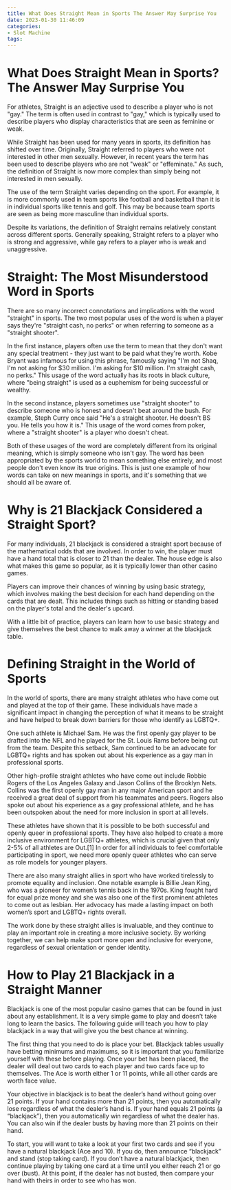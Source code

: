 ```yaml
---
title: What Does Straight Mean in Sports The Answer May Surprise You
date: 2023-01-30 11:46:09
categories:
- Slot Machine
tags:
---
```



#  What Does Straight Mean in Sports? The Answer May Surprise You

For athletes, Straight is an adjective used to describe a player who is not "gay." The term is often used in contrast to "gay," which is typically used to describe players who display characteristics that are seen as feminine or weak.

While Straight has been used for many years in sports, its definition has shifted over time. Originally, Straight referred to players who were not interested in other men sexually. However, in recent years the term has been used to describe players who are not "weak" or "effeminate." As such, the definition of Straight is now more complex than simply being not interested in men sexually.

The use of the term Straight varies depending on the sport. For example, it is more commonly used in team sports like football and basketball than it is in individual sports like tennis and golf. This may be because team sports are seen as being more masculine than individual sports.

Despite its variations, the definition of Straight remains relatively constant across different sports. Generally speaking, Straight refers to a player who is strong and aggressive, while gay refers to a player who is weak and unaggressive.

#  Straight: The Most Misunderstood Word in Sports

There are so many incorrect connotations and implications with the word "straight" in sports. The two most popular uses of the word is when a player says they're "straight cash, no perks" or when referring to someone as a "straight shooter". 

In the first instance, players often use the term to mean that they don't want any special treatment - they just want to be paid what they're worth. Kobe Bryant was infamous for using this phrase, famously saying "I'm not Shaq, I'm not asking for $30 million. I'm asking for $10 million. I'm straight cash, no perks." This usage of the word actually has its roots in black culture, where "being straight" is used as a euphemism for being successful or wealthy. 

In the second instance, players sometimes use "straight shooter" to describe someone who is honest and doesn't beat around the bush. For example, Steph Curry once said "He's a straight shooter. He doesn't BS you. He tells you how it is." This usage of the word comes from poker, where a "straight shooter" is a player who doesn't cheat. 

Both of these usages of the word are completely different from its original meaning, which is simply someone who isn't gay. The word has been appropriated by the sports world to mean something else entirely, and most people don't even know its true origins. This is just one example of how words can take on new meanings in sports, and it's something that we should all be aware of.

#  Why is 21 Blackjack Considered a Straight Sport?

For many individuals, 21 blackjack is considered a straight sport because of the mathematical odds that are involved. In order to win, the player must have a hand total that is closer to 21 than the dealer. The house edge is also what makes this game so popular, as it is typically lower than other casino games.

Players can improve their chances of winning by using basic strategy, which involves making the best decision for each hand depending on the cards that are dealt. This includes things such as hitting or standing based on the player's total and the dealer's upcard. 

With a little bit of practice, players can learn how to use basic strategy and give themselves the best chance to walk away a winner at the blackjack table.

#  Defining Straight in the World of Sports

In the world of sports, there are many straight athletes who have come out and played at the top of their game. These individuals have made a significant impact in changing the perception of what it means to be straight and have helped to break down barriers for those who identify as LGBTQ+.

One such athlete is Michael Sam. He was the first openly gay player to be drafted into the NFL and he played for the St. Louis Rams before being cut from the team. Despite this setback, Sam continued to be an advocate for LGBTQ+ rights and has spoken out about his experience as a gay man in professional sports.

Other high-profile straight athletes who have come out include Robbie Rogers of the Los Angeles Galaxy and Jason Collins of the Brooklyn Nets. Collins was the first openly gay man in any major American sport and he received a great deal of support from his teammates and peers. Rogers also spoke out about his experience as a gay professional athlete, and he has been outspoken about the need for more inclusion in sport at all levels.

These athletes have shown that it is possible to be both successful and openly queer in professional sports. They have also helped to create a more inclusive environment for LGBTQ+ athletes, which is crucial given that only 2-5% of all athletes are Out.[1] In order for all individuals to feel comfortable participating in sport, we need more openly queer athletes who can serve as role models for younger players.

There are also many straight allies in sport who have worked tirelessly to promote equality and inclusion. One notable example is Billie Jean King, who was a pioneer for women’s tennis back in the 1970s. King fought hard for equal prize money and she was also one of the first prominent athletes to come out as lesbian. Her advocacy has made a lasting impact on both women’s sport and LGBTQ+ rights overall.

The work done by these straight allies is invaluable, and they continue to play an important role in creating a more inclusive society. By working together, we can help make sport more open and inclusive for everyone, regardless of sexual orientation or gender identity.

#  How to Play 21 Blackjack in a Straight Manner

Blackjack is one of the most popular casino games that can be found in just about any establishment. It is a very simple game to play and doesn’t take long to learn the basics. The following guide will teach you how to play blackjack in a way that will give you the best chance at winning.

The first thing that you need to do is place your bet. Blackjack tables usually have betting minimums and maximums, so it is important that you familiarize yourself with these before playing. Once your bet has been placed, the dealer will deal out two cards to each player and two cards face up to themselves. The Ace is worth either 1 or 11 points, while all other cards are worth face value.

Your objective in blackjack is to beat the dealer’s hand without going over 21 points. If your hand contains more than 21 points, then you automatically lose regardless of what the dealer’s hand is. If your hand equals 21 points (a “blackjack”), then you automatically win regardless of what the dealer has. You can also win if the dealer busts by having more than 21 points on their hand.

To start, you will want to take a look at your first two cards and see if you have a natural blackjack (Ace and 10). If you do, then announce “blackjack” and stand (stop taking card). If you don’t have a natural blackjack, then continue playing by taking one card at a time until you either reach 21 or go over (bust). At this point, if the dealer has not busted, then compare your hand with theirs in order to see who has won.